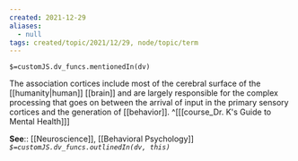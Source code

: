 ```yaml
---
created: 2021-12-29 
aliases:
  - null
tags: created/topic/2021/12/29, node/topic/term
---
```

`$=customJS.dv_funcs.mentionedIn(dv)`

The association cortices include most of the cerebral surface of the [[humanity|human]] [[brain]] and are largely responsible for the complex processing that goes on between the arrival of input in the primary sensory cortices and the generation of [[behavior]].
 ^[[[course_Dr. K's Guide to Mental Health]]]

**See**:: [[Neuroscience]], [[Behavioral Psychology]]
*`$=customJS.dv_funcs.outlinedIn(dv, this)`*